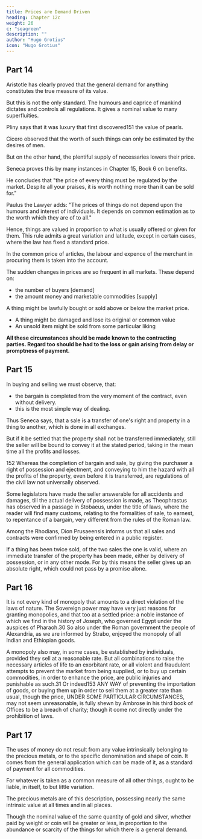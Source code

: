 ```yaml
---
title: Prices are Demand Driven
heading: Chapter 12c
weight: 26
c: "seagreen"
description: ""
author: "Hugo Grotius"
icon: "Hugo Grotius"
---
```




## Part 14

Aristotle has clearly proved that the general demand for anything constitutes the true measure of its value. 

<!-- , which may be seen particularly from the practice prevailing among barbarous nations of exchanging one thing for another.  -->

But this is not the only standard. The humours and caprice of mankind dictates and controls all regulations. It gives a nominal value to many superfluities. 

Pliny says that it was luxury that first discovered151 the value of pearls. 

Cicero observed that the worth of such things can only be estimated by the desires of men.

But on the other hand, the plentiful supply of necessaries lowers their price. 


Seneca proves this by many instances in Chapter 15, Book 6 on benefits.

He concludes that "the price of every thing must be regulated by the market. Despite all your praises, it is worth nothing more than it can be sold for." 

Paulus the Lawyer adds: "The prices of things do not depend upon the humours and interest of individuals. It depends on common estimation as to the worth which they are of to all."

Hence, things are valued in proportion to what is usually offered or given for them. This rule admits a great variation and latitude, except in certain cases, where the law has fixed a standard price. 

In the common price of articles, the labour and expence of the merchant in procuring them is taken into the account. 

The sudden changes in prices are so frequent in all markets. These depend on:
- the number of buyers [demand]
- the amount money and marketable commodities [supply]
<!-- , whether they be plentiful or scarce. -->

<!-- There may indeed be casualties, owing to which  -->

A thing might be lawfully bought or sold above or below the market price. 
- A thing might be damaged and lose its original or common value
- An unsold item might be sold from some particular liking 
<!-- , or that, which otherwise would not have been disposed of, may be bought or sold or aversion.  -->

**All these circumstances should be made known to the contracting parties. Regard too should be had to the loss or gain arising from delay or promptness of payment.**

## Part 15

In buying and selling we must observe, that:
- the bargain is completed from the very moment of the contract, even without delivery. 
- this is the most simple way of dealing. 

Thus Seneca says, that a sale is a transfer of one's right and property in a thing to another, which is done in all exchanges. 

But if it be settled that the property shall not be transferred immediately, still the seller will be bound to convey it at the stated period, taking in the mean time all the profits and losses.

152 Whereas the completion of bargain and sale, by giving the purchaser a right of possession and ejectment, and conveying to him the hazard with all the profits of the property, even before it is transferred, are regulations of the civil law not universally observed. 

Some legislators have made the seller answerable for all accidents and damages, till the actual delivery of possession is made, as Theophrastus has observed in a passage in Stobaeus, under the title of laws, where the reader will find many customs, relating to the formalities of sale, to earnest, to repentance of a bargain, very different from the rules of the Roman law. 

Among the Rhodians, Dion Prusaeensis informs us that all sales and contracts were confirmed by being entered in a public register.

If a thing has been twice sold, of the two sales the one is valid, where an immediate transfer of the property has been made, either by delivery of possession, or in any other mode. For by this means the seller gives up an absolute right, which could not pass by a promise alone.

## Part 16

It is not every kind of monopoly that amounts to a direct violation of the laws of nature. The Sovereign power may have very just reasons for granting monopolies, and that too at a settled price: a noble instance of which we find in the history of Joseph, who governed Egypt under the auspices of Pharaoh.30 So also under the Roman government the people of Alexandria, as we are informed by Strabo, enjoyed the monopoly of all Indian and Ethiopian goods.

A monopoly also may, in some cases, be established by individuals, provided they sell at a reasonable rate. But all combinations to raise the necessary articles of life to an exorbitant rate, or all violent and fraudulent attempts to prevent the market from being supplied, or to buy up certain commodities, in order to enhance the price, are public injuries and punishable as such.31 Or indeed153 ANY WAY of preventing the importation of goods, or buying them up in order to sell them at a greater rate than usual, though the price, UNDER SOME PARTICULAR CIRCUMSTANCES, may not seem unreasonable, is fully shewn by Ambrose in his third book of Offices to be a breach of charity; though it come not directly under the prohibition of laws.


## Part 17

The uses of money do not result from any value intrinsically belonging to the precious metals, or to the specific denomination and shape of coin. It comes from the general application which can be made of it, as a standard of payment for all commodities. 

For whatever is taken as a common measure of all other things, ought to be liable, in itself, to but little variation. 

The precious metals are of this description, possessing nearly the same intrinsic value at all times and in all places. 

Though the nominal value of the same quantity of gold and silver, whether paid by weight or coin will be greater or less, in proportion to the abundance or scarcity of the things for which there is a general demand.


